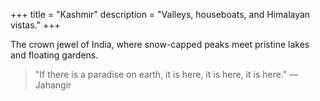 +++
title = "Kashmir"
description = "Valleys, houseboats, and Himalayan vistas."
+++

The crown jewel of India, where snow-capped peaks meet pristine lakes and floating gardens.

> "If there is a paradise on earth, it is here, it is here, it is here." — Jahangir
